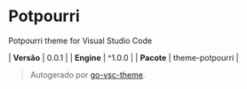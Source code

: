 # Potpourri

Potpourri theme for Visual Studio Code

| **Versão** | 0.0.1 |
| **Engine** | ^1.0.0 |
| **Pacote** | theme-potpourri |

> Autogerado por [go-vsc-theme](https://github.com/natalbu/go-vsc-theme).
